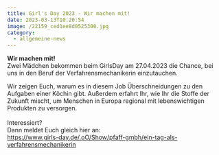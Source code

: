 ```yaml
---
title: Girl's Day 2023 - Wir machen mit!
date: 2023-03-13T10:20:54
image: /22159_ced1ee8d0525300.jpg
category:
  - allgemeine-news
---
```

**Wir machen mit!**\
Zwei Mädchen bekommen beim GirlsDay am 27.04.2023 die Chance, bei uns in den Beruf der Verfahrensmechanikerin einzutauchen. 
<!--more-->
Wir zeigen Euch, warum es in diesem Job Überschneidungen zu den Aufgaben einer Köchin gibt. Außerdem erfahrt Ihr, wie Ihr die Stoffe der Zukunft mischt, um Menschen in Europa regional mit lebenswichtigen Produkten zu versorgen.\
\
Interessiert? \
Dann meldet Euch gleich hier an:\
<https://www.girls-day.de/.oO/Show/pfaff-gmbh/ein-tag-als-verfahrensmechanikerin>